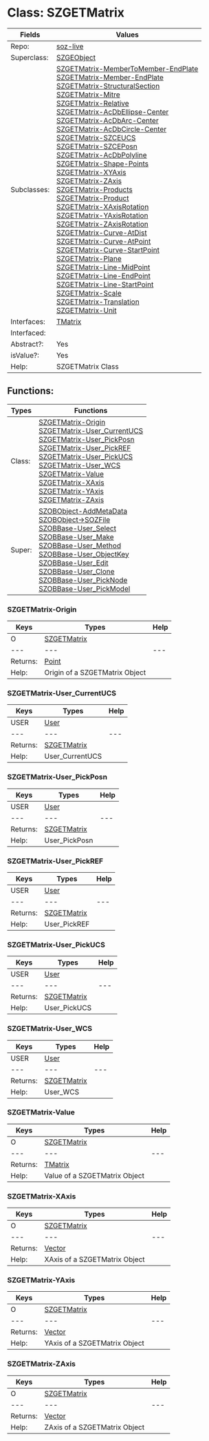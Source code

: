 
# Class:	SZGETMatrix

| Fields | Values |
| --------- | --------- |
| Repo: | [soz-live](/repos/soz-live.html) |
| Superclass: | [SZGEObject](SZGEObject.html) |
| Subclasses: | [SZGETMatrix-MemberToMember-EndPlate](SZGETMatrix-MemberToMember-EndPlate.html) <br> [SZGETMatrix-Member-EndPlate](SZGETMatrix-Member-EndPlate.html) <br> [SZGETMatrix-StructuralSection](SZGETMatrix-StructuralSection.html) <br> [SZGETMatrix-Mitre](SZGETMatrix-Mitre.html) <br> [SZGETMatrix-Relative](SZGETMatrix-Relative.html) <br> [SZGETMatrix-AcDbEllipse-Center](SZGETMatrix-AcDbEllipse-Center.html) <br> [SZGETMatrix-AcDbArc-Center](SZGETMatrix-AcDbArc-Center.html) <br> [SZGETMatrix-AcDbCircle-Center](SZGETMatrix-AcDbCircle-Center.html) <br> [SZGETMatrix-SZCEUCS](SZGETMatrix-SZCEUCS.html) <br> [SZGETMatrix-SZCEPosn](SZGETMatrix-SZCEPosn.html) <br> [SZGETMatrix-AcDbPolyline](SZGETMatrix-AcDbPolyline.html) <br> [SZGETMatrix-Shape-Points](SZGETMatrix-Shape-Points.html) <br> [SZGETMatrix-XYAxis](SZGETMatrix-XYAxis.html) <br> [SZGETMatrix-ZAxis](SZGETMatrix-ZAxis.html) <br> [SZGETMatrix-Products](SZGETMatrix-Products.html) <br> [SZGETMatrix-Product](SZGETMatrix-Product.html) <br> [SZGETMatrix-XAxisRotation](SZGETMatrix-XAxisRotation.html) <br> [SZGETMatrix-YAxisRotation](SZGETMatrix-YAxisRotation.html) <br> [SZGETMatrix-ZAxisRotation](SZGETMatrix-ZAxisRotation.html) <br> [SZGETMatrix-Curve-AtDist](SZGETMatrix-Curve-AtDist.html) <br> [SZGETMatrix-Curve-AtPoint](SZGETMatrix-Curve-AtPoint.html) <br> [SZGETMatrix-Curve-StartPoint](SZGETMatrix-Curve-StartPoint.html) <br> [SZGETMatrix-Plane](SZGETMatrix-Plane.html) <br> [SZGETMatrix-Line-MidPoint](SZGETMatrix-Line-MidPoint.html) <br> [SZGETMatrix-Line-EndPoint](SZGETMatrix-Line-EndPoint.html) <br> [SZGETMatrix-Line-StartPoint](SZGETMatrix-Line-StartPoint.html) <br> [SZGETMatrix-Scale](SZGETMatrix-Scale.html) <br> [SZGETMatrix-Translation](SZGETMatrix-Translation.html) <br> [SZGETMatrix-Unit](SZGETMatrix-Unit.html) |
| Interfaces: | [TMatrix](TMatrix.html) |
| Interfaced: |  |
| Abstract?: | Yes |
| isValue?: | Yes |
| Help: | SZGETMatrix Class |


## Functions:

| Types | Functions |
| --------- | --------- |
| Class: | [SZGETMatrix-Origin](#SZGETMatrix-Origin) <br> [SZGETMatrix-User_CurrentUCS](#SZGETMatrix-User_CurrentUCS) <br> [SZGETMatrix-User_PickPosn](#SZGETMatrix-User_PickPosn) <br> [SZGETMatrix-User_PickREF](#SZGETMatrix-User_PickREF) <br> [SZGETMatrix-User_PickUCS](#SZGETMatrix-User_PickUCS) <br> [SZGETMatrix-User_WCS](#SZGETMatrix-User_WCS) <br> [SZGETMatrix-Value](#SZGETMatrix-Value) <br> [SZGETMatrix-XAxis](#SZGETMatrix-XAxis) <br> [SZGETMatrix-YAxis](#SZGETMatrix-YAxis) <br> [SZGETMatrix-ZAxis](#SZGETMatrix-ZAxis) |
| Super: | [SZOBObject-AddMetaData](SZOBObject.html) <br> [SZOBObject->SOZFile](SZOBObject.html) <br> [SZOBBase-User_Select](SZOBBase.html) <br> [SZOBBase-User_Make](SZOBBase.html) <br> [SZOBBase-User_Method](SZOBBase.html) <br> [SZOBBase-User_ObjectKey](SZOBBase.html) <br> [SZOBBase-User_Edit](SZOBBase.html) <br> [SZOBBase-User_Clone](SZOBBase.html) <br> [SZOBBase-User_PickNode](SZOBBase.html) <br> [SZOBBase-User_PickModel](SZOBBase.html) |


### SZGETMatrix-Origin

| Keys | Types | Help |
| --------- | --------- | --------- |
| O | [SZGETMatrix](SZGETMatrix.html) |  |
| --- | --- | --- |
| Returns: | [Point](Point.html) |
| Help: | Origin of a SZGETMatrix Object |

### SZGETMatrix-User_CurrentUCS

| Keys | Types | Help |
| --------- | --------- | --------- |
| USER | [User](User.html) |  |
| --- | --- | --- |
| Returns: | [SZGETMatrix](SZGETMatrix.html) |
| Help: | User_CurrentUCS |

### SZGETMatrix-User_PickPosn

| Keys | Types | Help |
| --------- | --------- | --------- |
| USER | [User](User.html) |  |
| --- | --- | --- |
| Returns: | [SZGETMatrix](SZGETMatrix.html) |
| Help: | User_PickPosn |

### SZGETMatrix-User_PickREF

| Keys | Types | Help |
| --------- | --------- | --------- |
| USER | [User](User.html) |  |
| --- | --- | --- |
| Returns: | [SZGETMatrix](SZGETMatrix.html) |
| Help: | User_PickREF |

### SZGETMatrix-User_PickUCS

| Keys | Types | Help |
| --------- | --------- | --------- |
| USER | [User](User.html) |  |
| --- | --- | --- |
| Returns: | [SZGETMatrix](SZGETMatrix.html) |
| Help: | User_PickUCS |

### SZGETMatrix-User_WCS

| Keys | Types | Help |
| --------- | --------- | --------- |
| USER | [User](User.html) |  |
| --- | --- | --- |
| Returns: | [SZGETMatrix](SZGETMatrix.html) |
| Help: | User_WCS |

### SZGETMatrix-Value

| Keys | Types | Help |
| --------- | --------- | --------- |
| O | [SZGETMatrix](SZGETMatrix.html) |  |
| --- | --- | --- |
| Returns: | [TMatrix](TMatrix.html) |
| Help: | Value of a SZGETMatrix Object |

### SZGETMatrix-XAxis

| Keys | Types | Help |
| --------- | --------- | --------- |
| O | [SZGETMatrix](SZGETMatrix.html) |  |
| --- | --- | --- |
| Returns: | [Vector](Vector.html) |
| Help: | XAxis of a SZGETMatrix Object |

### SZGETMatrix-YAxis

| Keys | Types | Help |
| --------- | --------- | --------- |
| O | [SZGETMatrix](SZGETMatrix.html) |  |
| --- | --- | --- |
| Returns: | [Vector](Vector.html) |
| Help: | YAxis of a SZGETMatrix Object |

### SZGETMatrix-ZAxis

| Keys | Types | Help |
| --------- | --------- | --------- |
| O | [SZGETMatrix](SZGETMatrix.html) |  |
| --- | --- | --- |
| Returns: | [Vector](Vector.html) |
| Help: | ZAxis of a SZGETMatrix Object |

